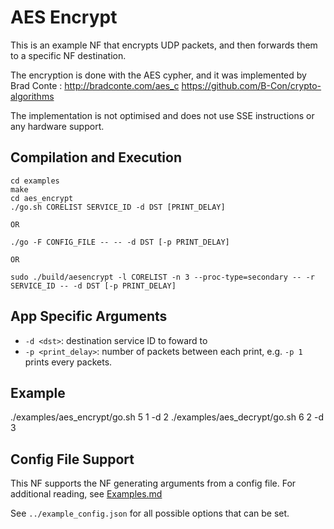 AES Encrypt
==
This is an example NF that encrypts UDP packets, and then forwards them
to a specific NF destination.

The encryption is done with the AES cypher, and it was implemented by
Brad Conte :
http://bradconte.com/aes_c
https://github.com/B-Con/crypto-algorithms

The implementation is not optimised and does not use SSE instructions
or any hardware support.

Compilation and Execution
--
```
cd examples
make
cd aes_encrypt
./go.sh CORELIST SERVICE_ID -d DST [PRINT_DELAY]

OR

./go -F CONFIG_FILE -- -- -d DST [-p PRINT_DELAY]

OR

sudo ./build/aesencrypt -l CORELIST -n 3 --proc-type=secondary -- -r SERVICE_ID -- -d DST [-p PRINT_DELAY]
```

App Specific Arguments
--
  - `-d <dst>`: destination service ID to foward to
  - `-p <print_delay>`: number of packets between each print, e.g. `-p 1` prints every packets.

Example
--
./examples/aes_encrypt/go.sh 5 1 -d 2
./examples/aes_decrypt/go.sh 6 2 -d 3

Config File Support
--
This NF supports the NF generating arguments from a config file. For
additional reading, see [Examples.md](../../docs/Examples.md)

See `../example_config.json` for all possible options that can be set.
